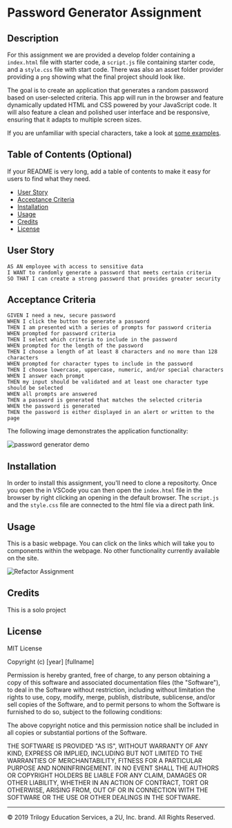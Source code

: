 # Password Generator Assignment

## Description 

For this assignment we are provided a develop folder containing a `index.html` file with starter code, a `script.js` file containing starter code, and a `style.css` file with start code.  There was also an asset folder provider providing a `png` showing what the final project should look like.

The goal is to create an application that generates a random password based on user-selected criteria. This app will run in the browser and feature dynamically updated HTML and CSS powered by your JavaScript code. It will also feature a clean and polished user interface and be responsive, ensuring that it adapts to multiple screen sizes.

If you are unfamiliar with special characters, take a look at [some examples](https://www.owasp.org/index.php/Password_special_characters).



## Table of Contents (Optional)

If your README is very long, add a table of contents to make it easy for users to find what they need.

* [User Story](#userstory)
* [Acceptance Criteria](#acceptancecriteria)
* [Installation](#installation)
* [Usage](#usage)
* [Credits](#credits)
* [License](#license)


## User Story

```
AS AN employee with access to sensitive data
I WANT to randomly generate a password that meets certain criteria
SO THAT I can create a strong password that provides greater security
```

## Acceptance Criteria

```
GIVEN I need a new, secure password
WHEN I click the button to generate a password
THEN I am presented with a series of prompts for password criteria
WHEN prompted for password criteria
THEN I select which criteria to include in the password
WHEN prompted for the length of the password
THEN I choose a length of at least 8 characters and no more than 128 characters
WHEN prompted for character types to include in the password
THEN I choose lowercase, uppercase, numeric, and/or special characters
WHEN I answer each prompt
THEN my input should be validated and at least one character type should be selected
WHEN all prompts are answered
THEN a password is generated that matches the selected criteria
WHEN the password is generated
THEN the password is either displayed in an alert or written to the page
```

The following image demonstrates the application functionality:

![password generator demo](./Assets/03-javascript-homework-demo.png)

## Installation

In order to install this assignment, you'll need to clone a repositorty.  Once you open the in VSCode you can then open the `index.html` file in the browser by right clicking an opening in the default browser. The `script.js` and the `style.css` file are connected to the html file via a direct path link. 


## Usage 

This is a basic webpage.  You can click on the links which will take you to components within the webpage.  No other functionality currently available on the site.

![Refactor Assignment](assets/images/refactor.gif)

## Credits

This is a solo project



## License

MIT License

Copyright (c) [year] [fullname]

Permission is hereby granted, free of charge, to any person obtaining a copy
of this software and associated documentation files (the "Software"), to deal
in the Software without restriction, including without limitation the rights
to use, copy, modify, merge, publish, distribute, sublicense, and/or sell
copies of the Software, and to permit persons to whom the Software is
furnished to do so, subject to the following conditions:

The above copyright notice and this permission notice shall be included in all
copies or substantial portions of the Software.

THE SOFTWARE IS PROVIDED "AS IS", WITHOUT WARRANTY OF ANY KIND, EXPRESS OR
IMPLIED, INCLUDING BUT NOT LIMITED TO THE WARRANTIES OF MERCHANTABILITY,
FITNESS FOR A PARTICULAR PURPOSE AND NONINFRINGEMENT. IN NO EVENT SHALL THE
AUTHORS OR COPYRIGHT HOLDERS BE LIABLE FOR ANY CLAIM, DAMAGES OR OTHER
LIABILITY, WHETHER IN AN ACTION OF CONTRACT, TORT OR OTHERWISE, ARISING FROM,
OUT OF OR IN CONNECTION WITH THE SOFTWARE OR THE USE OR OTHER DEALINGS IN THE
SOFTWARE.



---
© 2019 Trilogy Education Services, a 2U, Inc. brand. All Rights Reserved.
